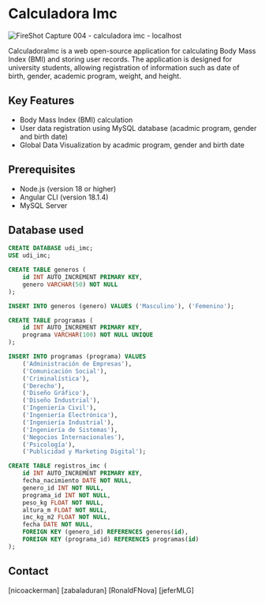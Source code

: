 # Calculadora Imc
![FireShot Capture 004 - calculadora imc - localhost](https://github.com/user-attachments/assets/79542b78-2339-4285-8f6b-8f3b4d7afc6d)

CalculadoraImc is a web open-source application for calculating Body Mass Index (BMI) and storing user records. The application is designed for university students, allowing registration of information such as date of birth, gender, academic program, weight, and height.

## Key Features
- Body Mass Index (BMI) calculation
- User data registration using MySQL database (acadmic program, gender and birth date)
- Global Data Visualization by acadmic program, gender and birth date

## Prerequisites
- Node.js (version 18 or higher)
- Angular CLI (version 18.1.4)
- MySQL Server

## Database used
```sql
CREATE DATABASE udi_imc;
USE udi_imc;

CREATE TABLE generos (
    id INT AUTO_INCREMENT PRIMARY KEY,
    genero VARCHAR(50) NOT NULL
);

INSERT INTO generos (genero) VALUES ('Masculino'), ('Femenino');

CREATE TABLE programas (
    id INT AUTO_INCREMENT PRIMARY KEY,
    programa VARCHAR(100) NOT NULL UNIQUE
);

INSERT INTO programas (programa) VALUES 
    ('Administración de Empresas'),
    ('Comunicación Social'),
    ('Criminalística'),
    ('Derecho'),
    ('Diseño Gráfico'),
    ('Diseño Industrial'),
    ('Ingeniería Civil'),
    ('Ingeniería Electrónica'),
    ('Ingeniería Industrial'),
    ('Ingeniería de Sistemas'),
    ('Negocios Internacionales'),
    ('Psicología'),
    ('Publicidad y Marketing Digital');

CREATE TABLE registros_imc (
    id INT AUTO_INCREMENT PRIMARY KEY,
    fecha_nacimiento DATE NOT NULL,
    genero_id INT NOT NULL,
    programa_id INT NOT NULL,
    peso_kg FLOAT NOT NULL,
    altura_m FLOAT NOT NULL,
    imc_kg_m2 FLOAT NOT NULL,
    fecha DATE NOT NULL,
    FOREIGN KEY (genero_id) REFERENCES generos(id),
    FOREIGN KEY (programa_id) REFERENCES programas(id)
);
```

## Contact
[nicoackerman]
[zabaladuran]
[RonaldFNova]
[jeferMLG]
